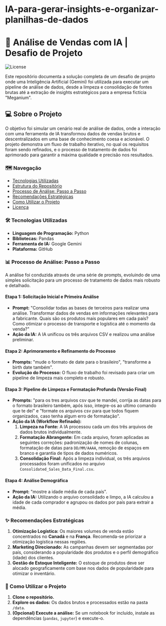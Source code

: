 # IA-para-gerar-insights-e-organizar-planilhas-de-dados

# 🚀 Análise de Vendas com IA | Desafio de Projeto

![License](https://img.shields.io/badge/license-MIT-blue.svg)

Este repositório documenta a solução completa de um desafio de projeto onde uma Inteligência Artificial (Gemini) foi utilizada para executar um pipeline de análise de dados, desde a limpeza e consolidação de fontes brutas até a extração de insights estratégicos para a empresa fictícia "Meganium".

## 💻 Sobre o Projeto

O objetivo foi simular um cenário real de análise de dados, onde a interação com uma ferramenta de IA transformou dados de vendas brutos e descentralizados em uma base de conhecimento coesa e acionável. O projeto demonstra um fluxo de trabalho iterativo, no qual os requisitos foram sendo refinados, e o processo de tratamento de dados foi aprimorado para garantir a máxima qualidade e precisão nos resultados.

### 🗺️ Navegação

* [Tecnologias Utilizadas](#tecnologias-utilizadas)
* [Estrutura do Repositório](#estrutura-do-repositório)
* [Processo de Análise: Passo a Passo](#processo-de-análise-passo-a-passo)
* [Recomendações Estratégicas](#recomendações-estratégicas)
* [Como Utilizar o Projeto](#como-utilizar-o-projeto)
* [Licença](#licença)

### 🛠️ Tecnologias Utilizadas

* **Linguagem de Programação:** Python
* **Bibliotecas:** Pandas
* **Ferramenta de IA:** Google Gemini
* **Plataforma:** GitHub

### 📊 Processo de Análise: Passo a Passo

A análise foi conduzida através de uma série de prompts, evoluindo de uma simples solicitação para um processo de tratamento de dados mais robusto e detalhado.

#### Etapa 1: Solicitação Inicial e Primeira Análise
* **Prompt:** "Consolidar todas as bases de terceiros para realizar uma análise. Transformar dados de vendas em informações relevantes para a fabricante. Quais são os produtos mais populares em cada país? Como otimizar o processo de transporte e logística até o momento da venda?"
* **Ação da IA:** A IA unificou os três arquivos CSV e realizou uma análise preliminar.

#### Etapa 2: Aprimoramento e Refinamento do Processo
* **Prompts:** "mude o formato de date para o brasileiro", "transforme a birth date também".
* **Evolução do Processo:** O fluxo de trabalho foi revisado para criar um pipeline de limpeza mais completo e robusto.

#### Etapa 3: Pipeline de Limpeza e Formatação Profunda (Versão Final)
* **Prompts:** "para os tres arquivos csv que te mandei, corrija as datas para o formato brasileiro também, após isso, integre-os ao ultimo comando que te dei" e "formate os arquivos csv para que todos fiquem organizados, caso tenha algum erro de formatação".
* **Ação da IA (Workflow Refinado):**
    1.  **Limpeza na Fonte:** A IA processou cada um dos três arquivos de dados brutos individualmente.
    2.  **Formatação Abrangente:** Em cada arquivo, foram aplicadas as seguintes correções: padronização de nomes de colunas, formatação de datas para `DD/MM/AAAA`, remoção de espaços em branco e garantia de tipos de dados numéricos.
    3.  **Consolidação Final:** Após a limpeza individual, os três arquivos processados foram unificados no arquivo `Consolidated_Sales_Data_Final.csv`.

#### Etapa 4: Análise Demográfica
* **Prompt:** "mostre a idade média de cada país".
* **Ação da IA:** Utilizando o arquivo consolidado e limpo, a IA calculou a idade de cada comprador e agrupou os dados por país para extrair a média.

### ✨ Recomendações Estratégicas

1.  **Otimização Logística:** Os maiores volumes de venda estão concentrados no **Canadá** e na **França**. Recomenda-se priorizar a otimização logística nessas regiões.
2.  **Marketing Direcionado:** As campanhas devem ser segmentadas por país, considerando a popularidade dos produtos e o perfil demográfico (idade) dos clientes.
3.  **Gestão de Estoque Inteligente:** O estoque de produtos deve ser alocado geograficamente com base nos dados de popularidade para otimizar o inventário.

### 🚀 Como Utilizar o Projeto

1.  **Clone o repositório.**
2.  **Explore os dados:** Os dados brutos e processados estão na pasta `/data`.
3.  **(Opcional) Execute a análise:** Se um notebook for incluído, instale as dependências (`pandas`, `jupyter`) e execute-o.
